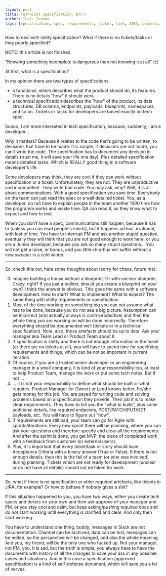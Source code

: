 ```yaml
---
layout: post
title: Technical Specification. WTF?!
author: Iurii Ivanov
tags: [specification, spec, requirements, ticket, task, JIRA, process, agile]
---
```


How to deal with shitty specification? What if there is no tickets/tasks or they poorly specified?

NOTE: this article is not finished

"Knowing something incomplete is dangerous than not knowing it at all" (c)

At first, what is a specification?

In my opinion there are two types of specifications:
- a functional, which describes what the product should do, its features. There is no details "how" it should work.    
- a technical specification describes the "how" of the product, its data structures, DB schema, endpoints, payloads, blueprints, namespaces and so on.
Tickets or tasks for developers are based exactly on tech spec.

Soooo, I am more interested in tech specification, because, suddenly, I am a developer...

Why it matters? Because it relates to the code that’s going to be written, to decisions that have to be made. 
It is simple, if decisions are not made, you can’t write the code. 
The specification has to document any decision in details (trust me, it will save your life one day).
Plus detailed specification means detailed tasks. Which is REALLY good thing in a software developer's life.

Some developers may think, they are cool if they can work without specification or a ticket. Unfortunately, they are not. 
They are unproductive and incompetent. They write bad code.
You may ask, why? Well, it is all about communications. With a good specification you save time. 
Everybody on the team can just read the spec or a well detailed ticket. 
You, as a developer, do not have to explain people in the team another 1000 time how the programm works and waste time.
QA can read it, so they know what to expect and how to test. 

When you don’t have a spec, communications still happen, because it has to (unless you can read people's minds), but it happens ad hoc, irrational, with lost of time. 
You have to interrupt PM and ask another stupid question, 
eventually they will think that you are not good enough to work here, or you are a Junior developer, because you ask so many stupid questions...
You will not get a raise, or bonus, and you little chia-hua will suffer without a new sweater in a cold winter.

---

So, check this out, here some thoughts about (sorry for chaos, future me):

0. Imagine building a house without a blueprint. Or with unclear blueprint. Crazy, right? 
If you just a builder, should you create a blueprint on your own? I think the answer is obvious. 
This goes the same with a software development. How to start? What to implement? What to expect? 
The same thing with shitty requirements or cpecification.
1. Most of the time working on something big you can not assume what has to be done, because you do not see a big picture. 
Assumption can be incorrect (and actually allways is contr-prodactive) and then the whole thing you are working on will be done incorrectly. 
Therefore everything should be documented well (tickets or in a technical specification). 
Note, also, those artefacts should be up to date. Ask your manager aka Team Lead or Product Team about it.
2. If specification is shitty and there is not enough information in the ticket (or there are no tickets at all),
you will have to spend time for specifying requirements and things, which can be not so important in current iteration.
3. Of course, if you are a trusted senior developer or an engineering manager in a small company, it is kind of your responsibility too,
at least to help Product Team, manage the work or put some tech notes. But if not ...
4. ... it is not your responsibility to define what should be built or what requires.
Product Manager (or Owner) or Lead knows better, he/she gets money for this job. You are payed for writing code and solving problems based on a specification they provide.
Their job it is to make clear requirements. They have to tell you the “what to build”, plus some additional details, 
like required endpoints, POST/PATCH/PUT/GET payloads, etc. You will have to figure out "how". 
5. If requirements are still bad, your team can go for Agile with sprints/iterations. 
Every new sprint there will be planning, where you can ask your questions and therefore specify and clear all the requirements. 
And after the sprint is done, you get MVP, the piece of completed work with a feedback from customer (or external users).
6. Plus, it is important that every ticket/task or story should have Acceptance Criteria with a binary answer (True or False). 
It there is not enough details, then this is the fail of a team (or who was involved) during planning. 
Tickets which are not ready for development (unclear or do not have all details) should not be taken for work.

---

So, what if there is no specification or other required artefacts, like tickets in JIRA, for example? 
Or how to behave if nobody gives a shit?

If this situation happened to you, you have two ways, either you create tech specs and tickets on your own and then ask approve of your manager and PM,
or you stay cool and calm, but keep asking/pushing required docs and do not start working until everything is clarified and clear. And only then start working. 

You have to understand one thing, buddy, messages in Slack are not documentation.
Channel can be archived, data can be lost, messages can be edited, so the perspective will be changed, and also the whole meaning.
And you, my friend, will be the only one who fucked up. Not your manager, not PM, you. 
It is sad, but the truth is simple, you always have to have the documents with history of all the changes to save your ass in any possible cases and situations. 
And in this case a specification (approved specification) is a kind of self-defense document, which will save you a lot of nerves. 

